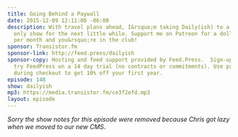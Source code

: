 ```yaml
---
title: Going Behind a Paywall
date: 2015-12-09 12:11:00 -06:00
description: With travel plans ahead, I&rsquo;m taking Daily(ish) to a Patreon supporters
  only show for the next little while. Support me on Patreon for a dollar or more
  per month and you&rsquo;re in the club!
sponsor: Transistor.fm
sponsor-link: http://feed.press/dailyish
sponsor-copy: Hosting and feed support provided by Feed.Press.  Sign-up today and
  try FeedPress on a 14 day trial (no contracts or commitments). Use promo code "dailyish"
  during checkout to get 10% off your first year.
episode: 148
show: dailyish
mp3: https://media.transistor.fm/ce3f2efd.mp3
layout: episode
---
```


<em>Sorry the show notes for this episode were removed because Chris got lazy when we moved to our new CMS</em>.
